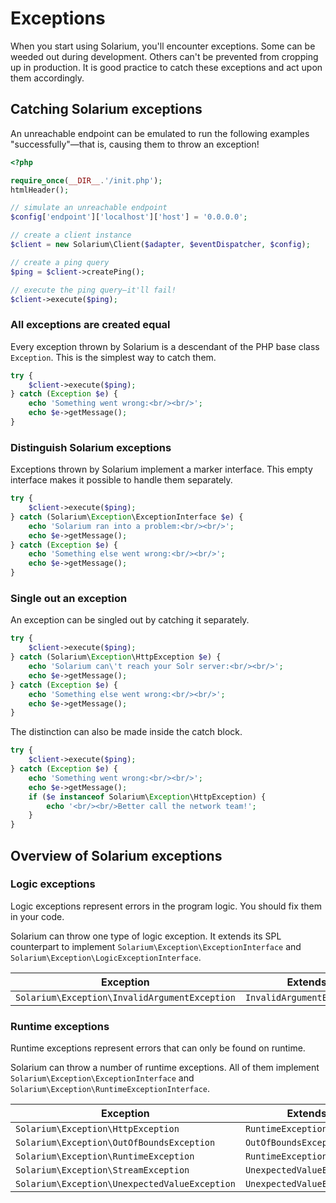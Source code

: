Exceptions
==========

When you start using Solarium, you'll encounter exceptions. Some can be weeded out during development. Others can't be prevented from cropping up in production. It is good practice to catch these exceptions and act upon them accordingly.

Catching Solarium exceptions
----------------------------

An unreachable endpoint can be emulated to run the following examples "successfully"—that is, causing them to throw an exception!

```php
<?php

require_once(__DIR__.'/init.php');
htmlHeader();

// simulate an unreachable endpoint
$config['endpoint']['localhost']['host'] = '0.0.0.0';

// create a client instance
$client = new Solarium\Client($adapter, $eventDispatcher, $config);

// create a ping query
$ping = $client->createPing();

// execute the ping query—it'll fail!
$client->execute($ping);
```


### All exceptions are created equal

Every exception thrown by Solarium is a descendant of the PHP base class `Exception`. This is the simplest way to catch them.

```php
try {
    $client->execute($ping);
} catch (Exception $e) {
    echo 'Something went wrong:<br/><br/>';
    echo $e->getMessage();
}
```


### Distinguish Solarium exceptions

Exceptions thrown by Solarium implement a marker interface. This empty interface makes it possible to handle them separately.

```php
try {
    $client->execute($ping);
} catch (Solarium\Exception\ExceptionInterface $e) {
    echo 'Solarium ran into a problem:<br/><br/>';
    echo $e->getMessage();
} catch (Exception $e) {
    echo 'Something else went wrong:<br/><br/>';
    echo $e->getMessage();
}
```


### Single out an exception

An exception can be singled out by catching it separately.

```php
try {
    $client->execute($ping);
} catch (Solarium\Exception\HttpException $e) {
    echo 'Solarium can\'t reach your Solr server:<br/><br/>';
    echo $e->getMessage();
} catch (Exception $e) {
    echo 'Something else went wrong:<br/><br/>';
    echo $e->getMessage();
}
```

The distinction can also be made inside the catch block.

```php
try {
    $client->execute($ping);
} catch (Exception $e) {
    echo 'Something went wrong:<br/><br/>';
    echo $e->getMessage();
    if ($e instanceof Solarium\Exception\HttpException) {
        echo '<br/><br/>Better call the network team!';
    }
}
```


Overview of Solarium exceptions
-------------------------------

### Logic exceptions

Logic exceptions represent errors in the program logic. You should fix them in your code.

Solarium can throw one type of logic exception. It extends its SPL counterpart to implement `Solarium\Exception\ExceptionInterface` and `Solarium\Exception\LogicExceptionInterface`.

| Exception                                     | Extends                    |
| --------------------------------------------- | -------------------------- |
| `Solarium\Exception\InvalidArgumentException` | `InvalidArgumentException` |


### Runtime exceptions

Runtime exceptions represent errors that can only be found on runtime.

Solarium can throw a number of runtime exceptions. All of them implement `Solarium\Exception\ExceptionInterface` and `Solarium\Exception\RuntimeExceptionInterface`.

| Exception                                     | Extends                    |
| --------------------------------------------- | -------------------------- |
| `Solarium\Exception\HttpException`            | `RuntimeException`         |
| `Solarium\Exception\OutOfBoundsException`     | `OutOfBoundsException`     |
| `Solarium\Exception\RuntimeException`         | `RuntimeException`         |
| `Solarium\Exception\StreamException`          | `UnexpectedValueException` |
| `Solarium\Exception\UnexpectedValueException` | `UnexpectedValueException` |
